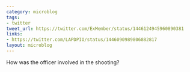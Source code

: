 ```yaml
---
category: microblog
tags:
- twitter
tweet_url: https://twitter.com/ExMember/status/1446124945960890381
links:
- https://twitter.com/LAPDPIO/status/1446090989806882817
layout: microblog
---
```

How was the officer involved in the shooting?
